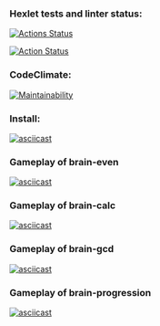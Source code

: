 ### Hexlet tests and linter status:
[![Actions Status](https://github.com/evgeniy1801/frontend-project-lvl1/workflows/hexlet-check/badge.svg)](https://github.com/evgeniy1801/frontend-project-lvl1/actions)

[![Action Status](https://github.com/evgeniy1801/frontend-project-lvl1/workflows/lint/badge.svg)](https://github.com/evgeniy1801/frontend-project-lvl1/actions)

### CodeClimate:
[![Maintainability](https://api.codeclimate.com/v1/badges/1843673011beb9f20e83/maintainability)](https://codeclimate.com/github/evgeniy1801/frontend-project-lvl1/maintainability)

### Install:
[![asciicast](https://asciinema.org/a/379734.svg)](https://asciinema.org/a/379734)

### Gameplay of brain-even
[![asciicast](https://asciinema.org/a/379737.svg)](https://asciinema.org/a/379737)

### Gameplay of brain-calc
[![asciicast](https://asciinema.org/a/379738.svg)](https://asciinema.org/a/379738)

### Gameplay of brain-gcd
[![asciicast](https://asciinema.org/a/379745.svg)](https://asciinema.org/a/379745)

### Gameplay of brain-progression
[![asciicast](https://asciinema.org/a/379760.svg)](https://asciinema.org/a/379760)
